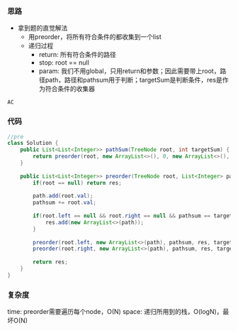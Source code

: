 ### 思路

- 拿到题的直觉解法
    - 用preorder，将所有符合条件的都收集到一个list
    - 递归过程
        - return: 所有符合条件的路径
        - stop: root == null
        - param: 我们不用global，只用return和参数；因此需要带上root，路径path，路径和pathsum用于判断；targetSum是判断条件，res是作为符合条件的收集器

`AC`

### 代码
```java
//pre
class Solution {
    public List<List<Integer>> pathSum(TreeNode root, int targetSum) {
        return preorder(root, new ArrayList<>(), 0, new ArrayList<>(), targetSum);
    }
    
    public List<List<Integer>> preorder(TreeNode root, List<Integer> path, int pathsum, List<List<Integer>> res, int targetSum){
        if(root == null) return res;
        
        path.add(root.val);
        pathsum += root.val;
        
        if(root.left == null && root.right == null && pathsum == targetSum){
            res.add(new ArrayList<>(path));
        }
        
        preorder(root.left, new ArrayList<>(path), pathsum, res, targetSum);
        preorder(root.right, new ArrayList<>(path), pathsum, res, targetSum);
        
        return res;
    }
}
```

### 复杂度

time: preorder需要遍历每个node，O(N)
space: 递归所用到的栈，O(logN)，最坏O(N)
